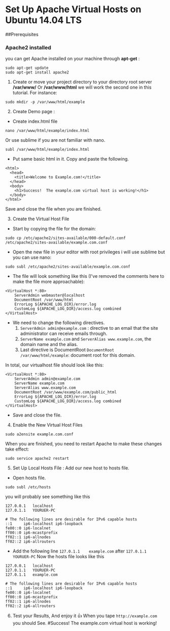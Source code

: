 # Set Up Apache Virtual Hosts on Ubuntu 14.04 LTS

##Prerequisites
### Apache2 installed 
you can get Apache installed on your machine  through **apt-get** :
```
sudo apt-get update
sudo apt-get install apache2
```

1. Create or move your project directory to your directory root server __/var/www/__ Or __/var/www/html__ we will work the second one in this tutorial.
 For instance: 
 ```
sudo mkdir -p /var/www/html/example
```

2. Create Demo page :
- Create index.html file
```
nano /var/www/html/example/index.html
```
Or use sublime if you are not familiar with nano.
```
subl /var/www/html/example/index.html
```
- Put same basic html in it.
Copy and paste the following.
```
<html>
  <head>
    <title>Welcome to Example.com!</title>
  </head>
  <body>
    <h1>Success!  The example.com virtual host is working!</h1>
  </body>
</html>
```
Save and close the file when you are finished.

3. Create the Virtual Host File
- Start by copying the file for the domain:
```
sudo cp /etc/apache2/sites-available/000-default.conf /etc/apache2/sites-available/example.com.conf
```
- Open the new file in your editor with root privileges i will use sublime but you can use nano:
```
sudo subl /etc/apache2/sites-available/example.com.conf
```
- The file will look something like this (I've removed the comments here to make the file more approachable):
```
<VirtualHost *:80>
    ServerAdmin webmaster@localhost
    DocumentRoot /var/www/html
    ErrorLog ${APACHE_LOG_DIR}/error.log
    CustomLog ${APACHE_LOG_DIR}/access.log combined
</VirtualHost>
```
- We need to change the following directives.
    1. ``ServerAdmin admin@example.com`` : directive to an email that the site administrator can receive emails through.
    2. ``ServerName example.com`` and ``ServerAlias www.example.com``, the domain name and the alias.
    3. Last directive is DocumentRoot ``DocumentRoot /var/www/html/example``: document root for this domain.

In total, our virtualhost file should look like this:
```
<VirtualHost *:80>
    ServerAdmin admin@example.com
    ServerName example.com
    ServerAlias www.example.com
    DocumentRoot /var/www/example.com/public_html
    ErrorLog ${APACHE_LOG_DIR}/error.log
    CustomLog ${APACHE_LOG_DIR}/access.log combined
</VirtualHost>
```
- Save and close the file.

4. Enable the New Virtual Host Files
``` 
sudo a2ensite example.com.conf
```
When you are finished, you need to restart Apache to make these changes take effect:
```
sudo service apache2 restart
```
5. Set Up Local Hosts File : Add our new host to hosts file.
- Open hosts file.
``` 
sudo subl /etc/hosts
```
you will probably see something like this 
```
127.0.0.1	localhost
127.0.1.1	YOURUER-PC

# The following lines are desirable for IPv6 capable hosts
::1     ip6-localhost ip6-loopback
fe00::0 ip6-localnet
ff00::0 ip6-mcastprefix
ff02::1 ip6-allnodes
ff02::2 ip6-allrouters
```
- Add the following line ``127.0.1.1	example.com`` after ``127.0.1.1	YOURUER-PC``
Now the hosts file looks like this 
```
127.0.0.1	localhost
127.0.1.1	YOURUER-PC
127.0.1.1	example.com

# The following lines are desirable for IPv6 capable hosts
::1     ip6-localhost ip6-loopback
fe00::0 ip6-localnet
ff00::0 ip6-mcastprefix
ff02::1 ip6-allnodes
ff02::2 ip6-allrouters
```
6. Test your Results, And enjoy it :+1: 
When you tape ``http://example.com`` you should See.
#Success!  The example.com virtual host is working!
